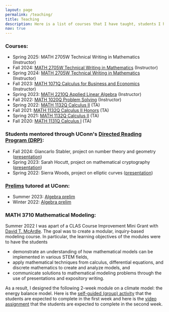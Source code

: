 ```yaml
---
layout: page
permalink: /teaching/
title: Teaching
description: Here is a list of courses that I have taught, students I have mentored, prelims I have tutored, and a course I helped design materials for at the University of Connecticut. 
nav: true
---
```


<!-- For now, this page is assumed to be a static description of your courses. You can convert it to a collection similar to `_projects/` so that you can have a dedicated page for each course. -->
### Courses:
* Spring 2025: MATH 2705W Technical Writing in Mathematics (Instructor)
* Fall 2024: [MATH 2705W Technical Writing in Mathematics](https://asiminah.github.io/projects/techwritingmath/) (Instructor)
* Spring 2024: [MATH 2705W Technical Writing in Mathematics](https://asiminah.github.io/projects/techwritingmath/) (Instructor)
* Fall 2023: [MATH 1071Q Calculus for Business and Economics](https://courses.math.uconn.edu/fall2023/math-1071/) (Instructor)
* Spring 2023: [MATH 2210Q Applied Linear Algebra](https://asiminah.github.io/projects/appliedlinalg/) (Instructor)
* Fall 2022: [MATH 1020Q Problem Solving](https://courses.math.uconn.edu/fall2022/math-1020/) (Instructor)
* Spring 2022: [MATH 1132Q Calculus II](https://courses.math.uconn.edu/spring2022/math-1132/) (TA)
* Fall 2021: [MATH 1132Q Calculus II Honors](https://courses.math.uconn.edu/fall2021/math-1132/) (TA)
* Spring 2021: [MATH 1132Q Calculus II](https://courses.math.uconn.edu/spring2021/math-1132/) (TA)
* Fall 2020: [MATH 1131Q Calculus I](https://courses.math.uconn.edu/fall2020/math-1131/) (TA)

### Students mentored through UConn's [Directed Reading Program (DRP)](https://math.uconn.edu/degree-programs/undergraduate/directed-reading-program/):
* Fall 2024: Giancarlo Stabler, project on number theory and geometry (<a href="/assets/pdf/Giancarlo_DRP_Final_Presentation.pdf" target="_blank">presentation</a>)
* Spring 2023: Sarah Hocutt, project on mathematical cryptography (<a href="/assets/pdf/Lattice_Cryptography_DRP_Presentation.pdf" target="_blank">presentation</a>)
* Spring 2022: Sierra Woods, project on elliptic curves (<a href="/assets/pdf/Elliptic_Curves_FINAL_PRESENTATION.pdf" target="_blank">presentation</a>)

### [Prelims](https://math.uconn.edu/degree-programs/graduate/preliminary-exams/) tutored at UConn:
* Summer 2023: [Algebra prelim](https://asiminah.github.io/algprelim/)
* Winter 2022: [Algebra prelim](https://asiminah.github.io/algprelim/)
  

### MATH 3710 Mathematical Modeling:

Summer 2022 I was apart of a CLAS Course Improvement Mini Grant with [David T. McArdle](https://david-mcardle.scholar.uconn.edu/). The goal was to create a modular, inquiry-based modeling course. In particular, the learning objectives of the modules were to have the students 
* demonstrate an understanding of how mathematical models can be implemented in various STEM fields, 
* apply mathematical techniques from calculus, differential equations, and discrete mathematics to create and analyze models, and
* communicate solutions to mathematical modeling problems through the use of presentations and expository writing.

As a result, I designed the following 2-week module on a climate model: the energy balance model. Here is the <a href="/assets/pdf/MATH3710_Climate_GroupActivity.pdf" target="_blank">self-guided (group) activity</a> that the students are expected to complete in the first week and here is the <a href="/assets/pdf/Video_assignment.pdf" target="_blank">video assignment</a> that the students are expected to complete in the second week. 
